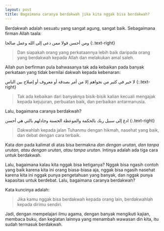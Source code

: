 ```yaml
---
layout: post
title: Bagaimana caranya berdakwah jika kita nggak bisa berdakwah?
---
```


Berdakwah adalah sesuatu yang sangat agung, sangat baik. Sebagaimana firman Allah taala:

ومن أحسن قولا ممن دعى إلى الله وعمل صالحا
{:.text-right}

> Dan siapakah orang yang perkataannya lebih baik daripada orang yang berdakwah kepada Allah dan melakukan amal saleh.

Allah pun berfirman pula bahwasanya tak ada kebaikan pada banyak perkataan yang tidak bernilai dakwah kepada kebenaran:

 لا خير في كثير من نجواهم إلا من أمر بصدقة أو معروف أو إصلاح بين الناس
{:.text-right}

> Tak ada kebaikan dari banyaknya bisik-bisik kalian kecuali mengajak kepada kejujuran, perbuatan baik, dan perbaikan antarmanusia.

Lalu, bagaimana caranya berdakwah? 

ادع إلى سبيل ربك بالحكمة والموعظة الحسنة وجادلهم بالتي هي أحسن
{:.text-right}

> Dakwahlah kepada jalan Tuhanmu dengan hikmah, nasehat yang baik, dan debat dengan cara terbaik.

Kata _dan_ pada kalimat di atas bisa bermakna _dan dengan urutan, dan tanpa urutan, atau dengan urutan, atau tanpa urutan_. Intinya adalah ada tiga cara untuk berdakwah.

Lalu, bagaimana kalau kita nggak bisa ketiganya? Nggak bisa ngasih contoh yang baik karena kita ini orang biasa-biasa aja, nggak bisa ngasih nasehat karena kita ini nggak punya pengetahuan yang banyak, dan nggak punya kapasitas untuk berdebat. Lalu, bagaimana caranya berdakwah?

Kata kuncinya adalah:

> Jika kamu nggak bisa berdakwah kepada orang lain, berdakwahlah kepada dirimu sendiri.

Jadi, dengan mempelajari ilmu agama, dengan banyak mengikuti kajian, membaca buku, dan kegiatan lainnya yang menambah wawasan din kita, itu sudah termasuk berdakwah.
